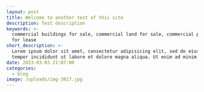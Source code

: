 ```yaml
---
layout: post
title: Welcome to another test of this site
description: Test description
keywords: >-
  commercial buildings for sale, commercial land for sale, commercial property
  for lease
short_description: >-
  Lorem ipsum dolor sit amet, consectetur adipisicing elit, sed do eiusmod
  tempor incididunt ut labore et dolore magna aliqua. Ut enim ad minim veniam.
date: 2023-03-03 21:07:00
categories:
  - blog
image: /uploads/img-3817.jpg
---
```

